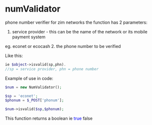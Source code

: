 # numValidator

phone number verifier for zim networks
the function has 2 parameters:

1. service provider - this can be the name of the network or its mobile payment system
 
 eg. econet or ecocash
2. the phone number to be verified

Like this:
```php
ie $object->isvalid(sp,phn).
//sp = service provider, phn = phone number
```

Example of use in code:
```php
$num = new NumValidator();

$sp = 'econet';
$phonum = $_POST['phonum'];

$num->isvalid($sp,$phonum);
```
This function returns a boolean ie <span style="color:blue">true</span> false
